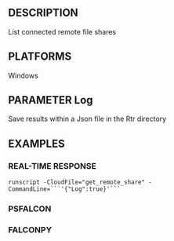 ## DESCRIPTION
List connected remote file shares

## PLATFORMS
Windows

## PARAMETER Log
Save results within a Json file in the Rtr directory

## EXAMPLES

### REAL-TIME RESPONSE
```
runscript -CloudFile="get_remote_share" -CommandLine=```'{"Log":true}'```
```
### PSFALCON

### FALCONPY
